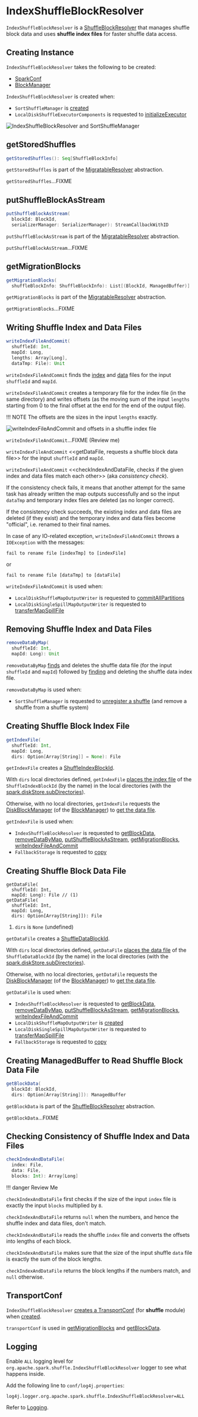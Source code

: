 # IndexShuffleBlockResolver

`IndexShuffleBlockResolver` is a [ShuffleBlockResolver](ShuffleBlockResolver.md) that manages shuffle block data and uses **shuffle index files** for faster shuffle data access.

## Creating Instance

`IndexShuffleBlockResolver` takes the following to be created:

* <span id="conf"> [SparkConf](../SparkConf.md)
* <span id="_blockManager"><span id="blockManager"> [BlockManager](../storage/BlockManager.md)

`IndexShuffleBlockResolver` is created when:

* `SortShuffleManager` is [created](SortShuffleManager.md#shuffleBlockResolver)
* `LocalDiskShuffleExecutorComponents` is requested to [initializeExecutor](LocalDiskShuffleExecutorComponents.md#initializeExecutor)

![IndexShuffleBlockResolver and SortShuffleManager](../images/shuffle/IndexShuffleBlockResolver-SortShuffleManager.png)

## <span id="getStoredShuffles"> getStoredShuffles

```scala
getStoredShuffles(): Seq[ShuffleBlockInfo]
```

`getStoredShuffles` is part of the [MigratableResolver](MigratableResolver.md#getStoredShuffles) abstraction.

`getStoredShuffles`...FIXME

## <span id="putShuffleBlockAsStream"> putShuffleBlockAsStream

```scala
putShuffleBlockAsStream(
  blockId: BlockId,
  serializerManager: SerializerManager): StreamCallbackWithID
```

`putShuffleBlockAsStream` is part of the [MigratableResolver](MigratableResolver.md#putShuffleBlockAsStream) abstraction.

`putShuffleBlockAsStream`...FIXME

## <span id="getMigrationBlocks"> getMigrationBlocks

```scala
getMigrationBlocks(
  shuffleBlockInfo: ShuffleBlockInfo): List[(BlockId, ManagedBuffer)]
```

`getMigrationBlocks` is part of the [MigratableResolver](MigratableResolver.md#getMigrationBlocks) abstraction.

`getMigrationBlocks`...FIXME

## <span id="writeIndexFileAndCommit"> Writing Shuffle Index and Data Files

```scala
writeIndexFileAndCommit(
  shuffleId: Int,
  mapId: Long,
  lengths: Array[Long],
  dataTmp: File): Unit
```

`writeIndexFileAndCommit` finds the [index](#getIndexFile) and [data](#getDataFile) files for the input `shuffleId` and `mapId`.

`writeIndexFileAndCommit` creates a temporary file for the index file (in the same directory) and writes offsets (as the moving sum of the input `lengths` starting from 0 to the final offset at the end for the end of the output file).

!!! NOTE
    The offsets are the sizes in the input `lengths` exactly.

![writeIndexFileAndCommit and offsets in a shuffle index file](../images/shuffle/IndexShuffleBlockResolver-writeIndexFileAndCommit.png)

`writeIndexFileAndCommit`...FIXME (Review me)

`writeIndexFileAndCommit` <<getDataFile, requests a shuffle block data file>> for the input `shuffleId` and `mapId`.

`writeIndexFileAndCommit` <<checkIndexAndDataFile, checks if the given index and data files match each other>> (aka _consistency check_).

If the consistency check fails, it means that another attempt for the same task has already written the map outputs successfully and so the input `dataTmp` and temporary index files are deleted (as no longer correct).

If the consistency check succeeds, the existing index and data files are deleted (if they exist) and the temporary index and data files become "official", i.e. renamed to their final names.

In case of any IO-related exception, `writeIndexFileAndCommit` throws a `IOException` with the messages:

```text
fail to rename file [indexTmp] to [indexFile]
```

or

```text
fail to rename file [dataTmp] to [dataFile]
```

`writeIndexFileAndCommit` is used when:

* `LocalDiskShuffleMapOutputWriter` is requested to [commitAllPartitions](LocalDiskShuffleMapOutputWriter.md#commitAllPartitions)
* `LocalDiskSingleSpillMapOutputWriter` is requested to [transferMapSpillFile](LocalDiskSingleSpillMapOutputWriter.md#transferMapSpillFile)

## <span id="removeDataByMap"> Removing Shuffle Index and Data Files

```scala
removeDataByMap(
  shuffleId: Int,
  mapId: Long): Unit
```

`removeDataByMap` [finds](#getDataFile) and deletes the shuffle data file (for the input `shuffleId` and `mapId`) followed by [finding](#getIndexFile) and deleting the shuffle data index file.

`removeDataByMap` is used when:

* `SortShuffleManager` is requested to [unregister a shuffle](SortShuffleManager.md#unregisterShuffle) (and remove a shuffle from a shuffle system)

## <span id="getIndexFile"> Creating Shuffle Block Index File

```scala
getIndexFile(
  shuffleId: Int,
  mapId: Long,
  dirs: Option[Array[String]] = None): File
```

`getIndexFile` creates a [ShuffleIndexBlockId](../storage/BlockId.md#ShuffleIndexBlockId).

With `dirs` local directories defined, `getIndexFile` [places the index file](ExecutorDiskUtils.md#getFile) of the `ShuffleIndexBlockId` (by the name) in the local directories (with the [spark.diskStore.subDirectories](../configuration-properties.md#DISKSTORE_SUB_DIRECTORIES)).

Otherwise, with no local directories, `getIndexFile` requests the [DiskBlockManager](../storage/BlockManager.md#diskBlockManager) (of the [BlockManager](#blockManager)) to [get the data file](../storage/DiskBlockManager.md#getFile).

`getIndexFile` is used when:

* `IndexShuffleBlockResolver` is requested to [getBlockData](#getBlockData), [removeDataByMap](#removeDataByMap), [putShuffleBlockAsStream](#putShuffleBlockAsStream), [getMigrationBlocks](#getMigrationBlocks), [writeIndexFileAndCommit](#writeIndexFileAndCommit)
* `FallbackStorage` is requested to [copy](../storage/FallbackStorage.md#copy)

## <span id="getDataFile"> Creating Shuffle Block Data File

``` { .scala .annotate }
getDataFile(
  shuffleId: Int,
  mapId: Long): File // (1)
getDataFile(
  shuffleId: Int,
  mapId: Long,
  dirs: Option[Array[String]]): File
```

1. `dirs` is `None` (undefined)

`getDataFile` creates a [ShuffleDataBlockId](../storage/BlockId.md#ShuffleDataBlockId).

With `dirs` local directories defined, `getDataFile` [places the data file](ExecutorDiskUtils.md#getFile) of the `ShuffleDataBlockId` (by the name) in the local directories (with the [spark.diskStore.subDirectories](../configuration-properties.md#DISKSTORE_SUB_DIRECTORIES)).

Otherwise, with no local directories, `getDataFile` requests the [DiskBlockManager](../storage/BlockManager.md#diskBlockManager) (of the [BlockManager](#blockManager)) to [get the data file](../storage/DiskBlockManager.md#getFile).

`getDataFile` is used when:

* `IndexShuffleBlockResolver` is requested to [getBlockData](#getBlockData), [removeDataByMap](#removeDataByMap), [putShuffleBlockAsStream](#putShuffleBlockAsStream), [getMigrationBlocks](#getMigrationBlocks), [writeIndexFileAndCommit](#writeIndexFileAndCommit)
* `LocalDiskShuffleMapOutputWriter` is [created](LocalDiskShuffleMapOutputWriter.md#outputFile)
* `LocalDiskSingleSpillMapOutputWriter` is requested to [transferMapSpillFile](LocalDiskSingleSpillMapOutputWriter.md#transferMapSpillFile)
* `FallbackStorage` is requested to [copy](../storage/FallbackStorage.md#copy)

## <span id="getBlockData"> Creating ManagedBuffer to Read Shuffle Block Data File

```scala
getBlockData(
  blockId: BlockId,
  dirs: Option[Array[String]]): ManagedBuffer
```

`getBlockData` is part of the [ShuffleBlockResolver](ShuffleBlockResolver.md#getBlockData) abstraction.

`getBlockData`...FIXME

## <span id="checkIndexAndDataFile"> Checking Consistency of Shuffle Index and Data Files

```scala
checkIndexAndDataFile(
  index: File,
  data: File,
  blocks: Int): Array[Long]
```

!!! danger
    Review Me

`checkIndexAndDataFile` first checks if the size of the input `index` file is exactly the input `blocks` multiplied by `8`.

`checkIndexAndDataFile` returns `null` when the numbers, and hence the shuffle index and data files, don't match.

`checkIndexAndDataFile` reads the shuffle `index` file and converts the offsets into lengths of each block.

`checkIndexAndDataFile` makes sure that the size of the input shuffle `data` file is exactly the sum of the block lengths.

`checkIndexAndDataFile` returns the block lengths if the numbers match, and `null` otherwise.

## <span id="transportConf"> TransportConf

`IndexShuffleBlockResolver` [creates a TransportConf](../network/SparkTransportConf.md#fromSparkConf) (for **shuffle** module) when [created](#creating-instance).

`transportConf` is used in [getMigrationBlocks](#getMigrationBlocks) and [getBlockData](#getBlockData).

## Logging

Enable `ALL` logging level for `org.apache.spark.shuffle.IndexShuffleBlockResolver` logger to see what happens inside.

Add the following line to `conf/log4j.properties`:

```text
log4j.logger.org.apache.spark.shuffle.IndexShuffleBlockResolver=ALL
```

Refer to [Logging](../spark-logging.md).
